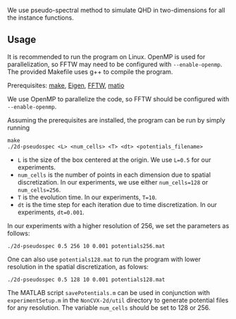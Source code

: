 We use pseudo-spectral method to simulate QHD in two-dimensions for all the instance functions. 

## Usage
It is recommended to run the program on Linux. OpenMP is used for parallelization, so FFTW may need to be configured with `--enable-openmp`. The provided Makefile uses g++ to compile the program.

Prerequisites: [make](https://www.gnu.org/software/make/), [Eigen](https://eigen.tuxfamily.org/index.php?title=Main_Page#Download), [FFTW](https://www.fftw.org/download.html), [matio](https://github.com/tbeu/matio)

We use OpenMP to parallelize the code, so FFTW should be configured with `--enable-openmp`.

Assuming the prerequisites are installed, the program can be run by simply running
```
make
./2d-pseudospec <L> <num_cells> <T> <dt> <potentials_filename>
```
- `L` is the size of the box centered at the origin. We use `L=0.5` for our experiments.
- `num_cells` is the number of points in each dimension due to spatial discretization. In our experiments, we use either `num_cells=128` or `num_cells=256`.
- `T` is the evolution time. In our experiments, `T=10`.
- `dt` is the time step for each iteration due to time discretization. In our experiments, `dt=0.001`.

In our experiments with a higher resolution of 256, we set the parameters as follows:
```
./2d-pseudospec 0.5 256 10 0.001 potentials256.mat
```
One can also use `potentials128.mat` to run the program with lower resolution in the spatial discretization, as folows:
```
./2d-pseudospec 0.5 128 10 0.001 potentials128.mat
```

The MATLAB script `savePotentials.m` can be used in conjunction with `experimentSetup.m` in the `NonCVX-2d/util` directory to generate potential files for any resolution. The variable `num_cells` should be set to 128 or 256.